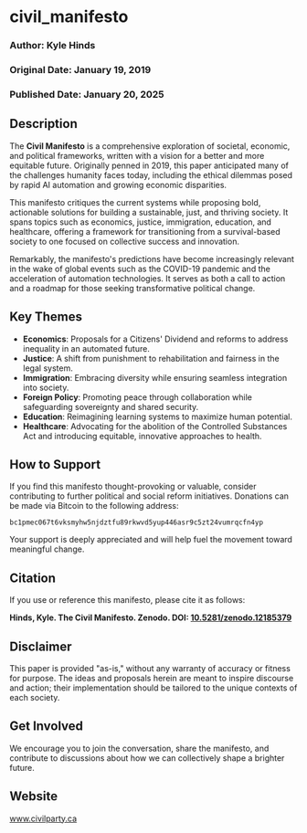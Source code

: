 # civil_manifesto

### Author: Kyle Hinds  
### Original Date: January 19, 2019  
### Published Date: January 20, 2025  

## Description
The **Civil Manifesto** is a comprehensive exploration of societal, economic, and political frameworks, written with a vision for a better and more equitable future. Originally penned in 2019, this paper anticipated many of the challenges humanity faces today, including the ethical dilemmas posed by rapid AI automation and growing economic disparities.

This manifesto critiques the current systems while proposing bold, actionable solutions for building a sustainable, just, and thriving society. It spans topics such as economics, justice, immigration, education, and healthcare, offering a framework for transitioning from a survival-based society to one focused on collective success and innovation.

Remarkably, the manifesto's predictions have become increasingly relevant in the wake of global events such as the COVID-19 pandemic and the acceleration of automation technologies. It serves as both a call to action and a roadmap for those seeking transformative political change.

## Key Themes
- **Economics**: Proposals for a Citizens' Dividend and reforms to address inequality in an automated future.
- **Justice**: A shift from punishment to rehabilitation and fairness in the legal system.
- **Immigration**: Embracing diversity while ensuring seamless integration into society.
- **Foreign Policy**: Promoting peace through collaboration while safeguarding sovereignty and shared security.
- **Education**: Reimagining learning systems to maximize human potential.
- **Healthcare**: Advocating for the abolition of the Controlled Substances Act and introducing equitable, innovative approaches to health.

## How to Support
If you find this manifesto thought-provoking or valuable, consider contributing to further political and social reform initiatives. Donations can be made via Bitcoin to the following address:  

`bc1pmec067t6vksmyhw5njdztfu89rkwvd5yup446asr9c5zt24vumrqcfn4yp`

Your support is deeply appreciated and will help fuel the movement toward meaningful change.

## Citation
If you use or reference this manifesto, please cite it as follows:

**Hinds, Kyle. The Civil Manifesto. Zenodo. DOI: [10.5281/zenodo.12185379](https://doi.org/10.5281/zenodo.12185379)**  

## Disclaimer
This paper is provided \"as-is,\" without any warranty of accuracy or fitness for purpose. The ideas and proposals herein are meant to inspire discourse and action; their implementation should be tailored to the unique contexts of each society.

## Get Involved
We encourage you to join the conversation, share the manifesto, and contribute to discussions about how we can collectively shape a brighter future. 

## Website
www.civilparty.ca
